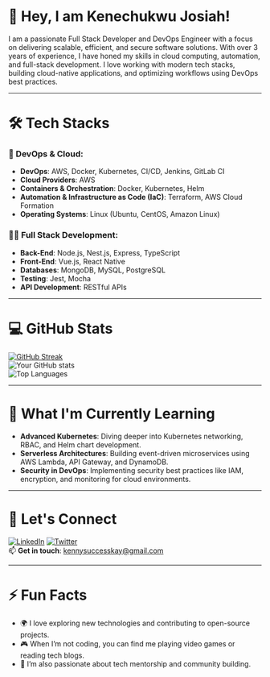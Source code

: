 # 👋 Hey, I am Kenechukwu Josiah!

I am a passionate Full Stack Developer and DevOps Engineer with a focus on delivering scalable, efficient, and secure software solutions. With over 3 years of experience, I have honed my skills in cloud computing, automation, and full-stack development. I love working with modern tech stacks, building cloud-native applications, and optimizing workflows using DevOps best practices.

---

# 🛠 Tech Stacks

### 🚀 DevOps & Cloud:
- **DevOps**: AWS, Docker, Kubernetes, CI/CD, Jenkins, GitLab CI
- **Cloud Providers**: AWS
- **Containers & Orchestration**: Docker, Kubernetes, Helm
- **Automation & Infrastructure as Code (IaC)**: Terraform, AWS Cloud Formation
- **Operating Systems**: Linux (Ubuntu, CentOS, Amazon Linux)

### 👨‍💻 Full Stack Development:
- **Back-End**: Node.js, Nest.js, Express, TypeScript
- **Front-End**: Vue.js, React Native
- **Databases**: MongoDB, MySQL, PostgreSQL
- **Testing**: Jest, Mocha
- **API Development**: RESTful APIs

---

# 💻 GitHub Stats
[![GitHub Streak](https://streak-stats.demolab.com?user=kenechukwuJosiah&theme=whatsapp-dark&border_radius=8&card_width=450)](https://git.io/streak-stats)
<br/>
![Your GitHub stats](https://github-readme-stats.vercel.app/api?username=kenechukwuJosiah&show_icons=true&theme=radical)
<br/>
![Top Languages](https://github-readme-stats.vercel.app/api/top-langs/?username=kenechukwuJosiah&layout=compact&theme=radical)

---

# 🌱 What I'm Currently Learning
- **Advanced Kubernetes**: Diving deeper into Kubernetes networking, RBAC, and Helm chart development.
- **Serverless Architectures**: Building event-driven microservices using AWS Lambda, API Gateway, and DynamoDB.
- **Security in DevOps**: Implementing security best practices like IAM, encryption, and monitoring for cloud environments.

---

# 🔗 Let's Connect

[![LinkedIn](https://img.shields.io/badge/linkedin-0A66C2?style=for-the-badge&logo=linkedin&logoColor=white)](https://www.linkedin.com/in/kenechukwu-onwe-543926214)
[![Twitter](https://img.shields.io/badge/twitter-1DA1F2?style=for-the-badge&logo=twitter&logoColor=white)](https://x.com/kenechukwJosiah)
<br />
📫 **Get in touch**: kennysuccesskay@gmail.com

---

# ⚡ Fun Facts
- 🌍 I love exploring new technologies and contributing to open-source projects.
- 🎮 When I’m not coding, you can find me playing video games or reading tech blogs.
- 🎤 I’m also passionate about tech mentorship and community building.
